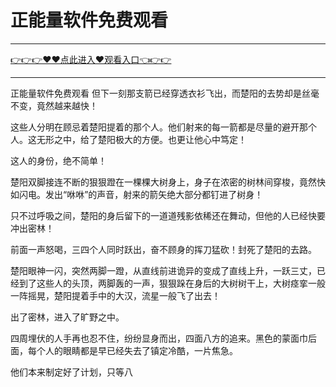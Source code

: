 # 正能量软件免费观看

<hr/> <a href="https://github.com/nemmp/jaok/issues/2">👉👉👉♥♥点此进入♥观看入口👈👉👉</a><hr/>

正能量软件免费观看
但下一刻那支箭已经穿透衣衫飞出，而楚阳的去势却是丝毫不变，竟然越来越快！

这些人分明在顾忌着楚阳提着的那个人。他们射来的每一箭都是尽量的避开那个人。这无形之中，给了楚阳极大的方便。也更让他心中笃定！

这人的身份，绝不简单！

楚阳双脚接连不断的狠狠蹬在一棵棵大树身上，身子在浓密的树林间穿梭，竟然快如闪电。发出“咻咻”的声音，射来的箭矢绝大部分都钉进了树身！

只不过呼吸之间，楚阳的身后留下的一道道残影依稀还在舞动，但他的人已经快要冲出密林！

前面一声怒喝，三四个人同时跃出，奋不顾身的挥刀猛砍！封死了楚阳的去路。

楚阳眼神一闪，突然两脚一蹬，从直线前进诡异的变成了直线上升，一跃三丈，已经到了这些人的头顶，两脚轰的一声，狠狠跺在身后的大树树干上，大树痉挛一般一阵摇晃，楚阳提着手中的大汉，流星一般飞了出去！

出了密林，进入了旷野之中。

四周埋伏的人手再也忍不住，纷纷显身而出，四面八方的追来。黑色的蒙面巾后面，每个人的眼睛都是早已经失去了镇定冷酷，一片焦急。

他们本来制定好了计划，只等八
